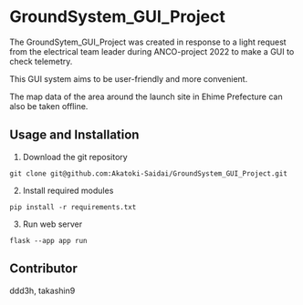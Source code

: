 # GroundSystem_GUI_Project

The GroundSytem_GUI_Project was created in response to a light request from the electrical team leader during ANCO-project 2022 to make a GUI to check telemetry.

This GUI system aims to be user-friendly and more convenient.

The map data of the area around the launch site in Ehime Prefecture can also be taken offline.

## Usage and Installation

1. Download the git repository

```shell
git clone git@github.com:Akatoki-Saidai/GroundSystem_GUI_Project.git
```

2. Install required modules

```shell
pip install -r requirements.txt
```

3. Run web server

```shell
flask --app app run
```



## Contributor

ddd3h, takashin9
